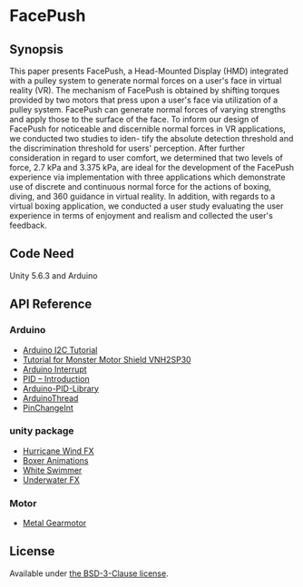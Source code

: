 # FacePush

## Synopsis
This paper presents FacePush, a Head-Mounted Display (HMD) integrated with a pulley system to generate normal forces on a user's face in virtual reality (VR). The mechanism of FacePush is obtained by shifting torques provided by two motors that press upon a user's face via utilization of a pulley system. FacePush can generate normal forces of varying strengths and apply those to the surface of the face. To inform our design of FacePush for noticeable and discernible normal forces in VR applications, we conducted two studies to iden- tify the absolute detection threshold and the discrimination threshold for users' perception. After further consideration in regard to user comfort, we determined that two levels of force, 2.7 kPa and 3.375 kPa, are ideal for the development of the FacePush experience via implementation with three applications which demonstrate use of discrete and continuous normal force for the actions of boxing, diving, and 360 guidance in virtual reality. In addition, with regards to a virtual boxing application, we conducted a user study evaluating the user experience in terms of enjoyment and realism and collected the user's feedback.

## Code Need

Unity 5.6.3 and Arduino

## API Reference

### Arduino
* [Arduino I2C Tutorial](https://arduino169.blogspot.tw/2015/07/arduino-i2c.html?m=1)
* [Tutorial for Monster Motor Shield VNH2SP30 ](http://www.instructables.com/id/Monster-Motor-Shield-VNH2SP30/)
* [Arduino Interrupt ](https://chtseng.wordpress.com/2015/12/25/arduino-%E4%B8%AD%E6%96%B7%E5%8A%9F%E8%83%BD/)
* [PID – Introduction](http://brettbeauregard.com/blog/2011/04/improving-the-beginners-pid-introduction/)
* [Arduino-PID-Library](https://github.com/br3ttb/Arduino-PID-Library)
* [ArduinoThread](https://github.com/ivanseidel/ArduinoThread)
* [PinChangeInt](https://github.com/GreyGnome/PinChangeInt)

### unity package
* [Hurricane Wind FX ](https://assetstore.unity.com/packages/vfx/particles/environment/hurricane-wind-fx-104948)
* [Boxer Animations ](https://assetstore.unity.com/packages/3d/animations/boxer-animations-96950)
* [White Swimmer ](https://assetstore.unity.com/packages/3d/white-swimmer-10686-tris-39121)
* [Underwater FX ](https://assetstore.unity.com/packages/vfx/particles/environment/underwater-fx-61157)

### Motor
* [Metal Gearmotor](https://www.robotshop.com/en/12v-170rpm-econ-metal-gearmotor.html#Specifications)

## License

Available under [the BSD-3-Clause license](https://opensource.org/licenses/BSD-3-Clause).

